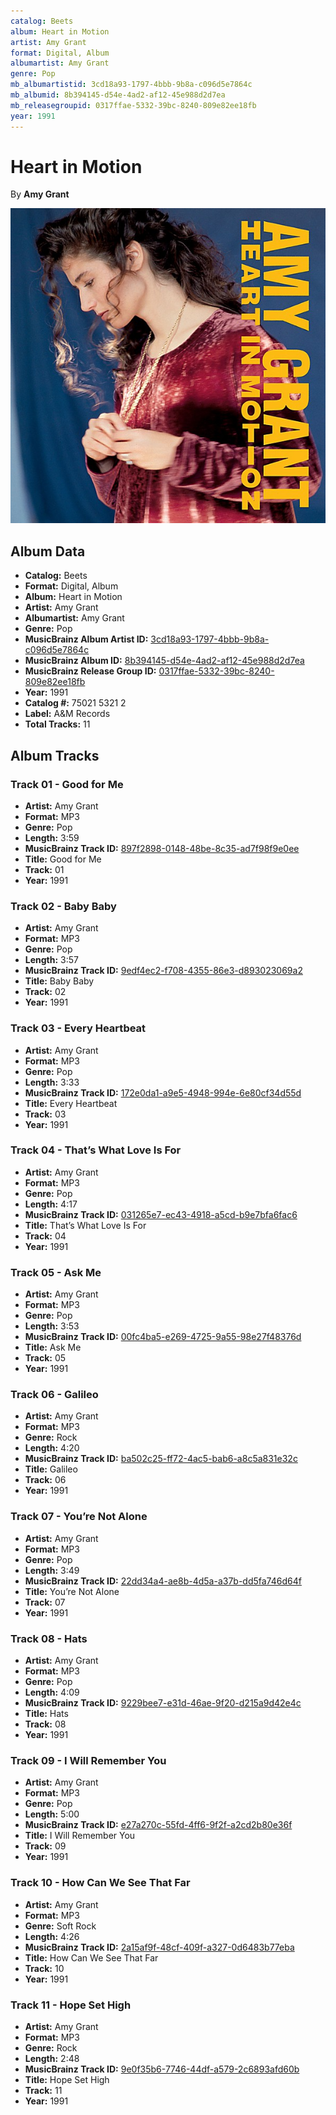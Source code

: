 ```yaml
---
catalog: Beets
album: Heart in Motion
artist: Amy Grant
format: Digital, Album
albumartist: Amy Grant
genre: Pop
mb_albumartistid: 3cd18a93-1797-4bbb-9b8a-c096d5e7864c
mb_albumid: 8b394145-d54e-4ad2-af12-45e988d2d7ea
mb_releasegroupid: 0317ffae-5332-39bc-8240-809e82ee18fb
year: 1991
---
```


# Heart in Motion

By **Amy Grant**

![](../../assets/beetscovers/Amy_Grant-Heart_in_Motion.jpg)

## Album Data

- **Catalog:** Beets
- **Format:** Digital, Album
- **Album:** Heart in Motion
- **Artist:** Amy Grant
- **Albumartist:** Amy Grant
- **Genre:** Pop
- **MusicBrainz Album Artist ID:** [3cd18a93-1797-4bbb-9b8a-c096d5e7864c](https://musicbrainz.org/artist/3cd18a93-1797-4bbb-9b8a-c096d5e7864c)
- **MusicBrainz Album ID:** [8b394145-d54e-4ad2-af12-45e988d2d7ea](https://musicbrainz.org/release/8b394145-d54e-4ad2-af12-45e988d2d7ea)
- **MusicBrainz Release Group ID:** [0317ffae-5332-39bc-8240-809e82ee18fb](https://musicbrainz.org/release-group/0317ffae-5332-39bc-8240-809e82ee18fb)
- **Year:** 1991
- **Catalog #:** 75021 5321 2
- **Label:** A&M Records
- **Total Tracks:** 11

## Album Tracks

### Track 01 - Good for Me

- **Artist:** Amy Grant
- **Format:** MP3
- **Genre:** Pop
- **Length:** 3:59
- **MusicBrainz Track ID:** [897f2898-0148-48be-8c35-ad7f98f9e0ee](https://musicbrainz.org/recording/897f2898-0148-48be-8c35-ad7f98f9e0ee)
- **Title:** Good for Me
- **Track:** 01
- **Year:** 1991

### Track 02 - Baby Baby

- **Artist:** Amy Grant
- **Format:** MP3
- **Genre:** Pop
- **Length:** 3:57
- **MusicBrainz Track ID:** [9edf4ec2-f708-4355-86e3-d893023069a2](https://musicbrainz.org/recording/9edf4ec2-f708-4355-86e3-d893023069a2)
- **Title:** Baby Baby
- **Track:** 02
- **Year:** 1991

### Track 03 - Every Heartbeat

- **Artist:** Amy Grant
- **Format:** MP3
- **Genre:** Pop
- **Length:** 3:33
- **MusicBrainz Track ID:** [172e0da1-a9e5-4948-994e-6e80cf34d55d](https://musicbrainz.org/recording/172e0da1-a9e5-4948-994e-6e80cf34d55d)
- **Title:** Every Heartbeat
- **Track:** 03
- **Year:** 1991

### Track 04 - That’s What Love Is For

- **Artist:** Amy Grant
- **Format:** MP3
- **Genre:** Pop
- **Length:** 4:17
- **MusicBrainz Track ID:** [031265e7-ec43-4918-a5cd-b9e7bfa6fac6](https://musicbrainz.org/recording/031265e7-ec43-4918-a5cd-b9e7bfa6fac6)
- **Title:** That’s What Love Is For
- **Track:** 04
- **Year:** 1991

### Track 05 - Ask Me

- **Artist:** Amy Grant
- **Format:** MP3
- **Genre:** Pop
- **Length:** 3:53
- **MusicBrainz Track ID:** [00fc4ba5-e269-4725-9a55-98e27f48376d](https://musicbrainz.org/recording/00fc4ba5-e269-4725-9a55-98e27f48376d)
- **Title:** Ask Me
- **Track:** 05
- **Year:** 1991

### Track 06 - Galileo

- **Artist:** Amy Grant
- **Format:** MP3
- **Genre:** Rock
- **Length:** 4:20
- **MusicBrainz Track ID:** [ba502c25-ff72-4ac5-bab6-a8c5a831e32c](https://musicbrainz.org/recording/ba502c25-ff72-4ac5-bab6-a8c5a831e32c)
- **Title:** Galileo
- **Track:** 06
- **Year:** 1991

### Track 07 - You’re Not Alone

- **Artist:** Amy Grant
- **Format:** MP3
- **Genre:** Pop
- **Length:** 3:49
- **MusicBrainz Track ID:** [22dd34a4-ae8b-4d5a-a37b-dd5fa746d64f](https://musicbrainz.org/recording/22dd34a4-ae8b-4d5a-a37b-dd5fa746d64f)
- **Title:** You’re Not Alone
- **Track:** 07
- **Year:** 1991

### Track 08 - Hats

- **Artist:** Amy Grant
- **Format:** MP3
- **Genre:** Pop
- **Length:** 4:09
- **MusicBrainz Track ID:** [9229bee7-e31d-46ae-9f20-d215a9d42e4c](https://musicbrainz.org/recording/9229bee7-e31d-46ae-9f20-d215a9d42e4c)
- **Title:** Hats
- **Track:** 08
- **Year:** 1991

### Track 09 - I Will Remember You

- **Artist:** Amy Grant
- **Format:** MP3
- **Genre:** Pop
- **Length:** 5:00
- **MusicBrainz Track ID:** [e27a270c-55fd-4ff6-9f2f-a2cd2b80e36f](https://musicbrainz.org/recording/e27a270c-55fd-4ff6-9f2f-a2cd2b80e36f)
- **Title:** I Will Remember You
- **Track:** 09
- **Year:** 1991

### Track 10 - How Can We See That Far

- **Artist:** Amy Grant
- **Format:** MP3
- **Genre:** Soft Rock
- **Length:** 4:26
- **MusicBrainz Track ID:** [2a15af9f-48cf-409f-a327-0d6483b77eba](https://musicbrainz.org/recording/2a15af9f-48cf-409f-a327-0d6483b77eba)
- **Title:** How Can We See That Far
- **Track:** 10
- **Year:** 1991

### Track 11 - Hope Set High

- **Artist:** Amy Grant
- **Format:** MP3
- **Genre:** Rock
- **Length:** 2:48
- **MusicBrainz Track ID:** [9e0f35b6-7746-44df-a579-2c6893afd60b](https://musicbrainz.org/recording/9e0f35b6-7746-44df-a579-2c6893afd60b)
- **Title:** Hope Set High
- **Track:** 11
- **Year:** 1991

